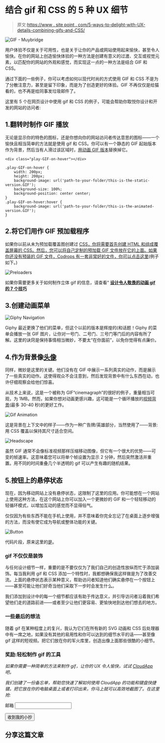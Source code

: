 # 结合 gif 和 CSS 的 5 种 UX 细节

> 原文:[https://www . site point . com/5-ways-to-delight-with-UX-details-combining-gifs-and-CSS/](https://www.sitepoint.com/5-ways-to-delight-with-ux-details-combining-gifs-and-css/)

![GIF - Muybridge](../Images/5a8e91a5fe969103922510151422b2b6.png)

用户体验不仅是关于可用性，也是关于让你的产品或网站使用起来愉快，甚至令人愉快。在你的网站上创造愉快体验的一种方法是创建有意义的过渡、交互或视觉元素，以匹配你的网站的外观和感觉，而实现这一点的一种方法是结合 GIF 和 CSS。

通过下面的一些例子，你可以考虑如何以现代时尚的方式使用 GIF 和 CSS 不是为了分散注意力，甚至是留下印象，而是为了创造更好的体验。GIF 不再仅仅是给猫看的，也不再是给同事发垃圾邮件了。

这里有 5 个在网页设计中使用 gif 和 CSS 的例子，可能会帮助你取悦你设计和开发的网站的访问者:

## 1.翻转时制作 GIF 播放

无论是显示你的特色的图标，还是你想向你的网站访问者传达意思的图标——一个愉快且相当简单的方法就是使用 gif 和 CSS。你可以有一个静态的 GIF 起始版本作为背景，然后当有人滑过该区域时，[用动画 GIF 版本](http://animaticons.co/how-do-i-make-an-icon-play-on-rollover/)替换掉它。

```
<div class="play-GIF-on-hover"></div>
```

```
.play-GIF-on-hover {
    width: 200px;
    height: 200px;
    background-image: url('path-to-your-folder/this-is-the-static-version.GIF');
    background-size: 100%;
    background-position: center center;
}
.play-GIF-on-hover:hover {
    background-image: url('path-to-your-folder/this-is-the-animated-version.GIF');
}
```

## 2.将它们用作 GIF 预加载程序

如果你以前从未为预加载覆盖图创建过 [CSS，你将需要首先创建 HTML 和组成覆盖屏幕的 CSS。然后，您可以将自己定制的预加载 GIF 文件放在它的上面。如果你还没有预装的 GIF 文件，Codrops 有一套非常好的文件，你可以](https://ihatetomatoes.net/create-custom-preloading-screen/)[点击这里](https://tympanus.net/codrops/2014/04/25/freebie-flat-style-squared-preloaders/)(例子如下。)

![Preloaders](../Images/fa2e78b2ffe9fd1e27f3d985f7c228ee.png)

如果你需要更多关于如何制作立体 gif 的信息，请查看“ **[设计令人敬畏的动画 gif 的 7 个技巧](http://blog.invisionapp.com/7-tips-for-designing-awesome-GIFs/)**

## 3.创建动画菜单

![Giphy Navigation](../Images/732eac919935a735cb8075aba6357d9a.png)

Giphy 最近更换了他们的菜单，但这个以前的版本是辉煌的(和话题！Giphy 的菜单会播放一张 GIF 图片，让你对一号门、二号门、三号门等门后的内容有所了解。这里的诀窍是保持事情相当微妙，不要太“在你面前”，以免你觉得有点廉价。

## 4.作为背景像[头像](http://headscape.co.uk/)

同样，微妙是这里的关键。他们没有在 GIF 中展示一系列真实的动作，而是展示了一些真实的动作。这使得观众不会注意到，然后发现背景中有什么东西在动，也许仔细观察会给他们惊喜。

从技术上来说，这是一个被称为 GIF“cinemagraph”的很好的例子，重量相当可观，为 1MB。然而，如果你想对动画更感兴趣，这可能是一个循环播放的[视频背景](http://vodkabears.github.io/vide/)(最多 30-40 秒)的更好工作。

![Gif Animation](../Images/7d601f95180bd297504a696270d530de.png)

这是背景在上下文中的样子——作为一种广告牌/英雄部分，当然使用了——背景:用 CSS 覆盖以保持其尺寸适合空间。

![Headscape](../Images/b758366385ec04f1dd7fcb0d352d061b.png)

虽然 GIF 通常不会像标准视频那样压缩移动图像，但它有一个很大的优势——可变的帧速率。这意味着您可以将单个帧设置为显示 2 分钟，然后突然激活并重置。用不同的时间重叠几个半透明的 gif 可以产生有趣的随机结果。

## 5.按钮上的悬停状态

现在，因为移动网站上没有悬停状态，这限制了这里的应用。你可能想在一个网站上使用这种方法，在这个网站上你可以加入一个更微妙的 GIF 和一个轻轻移动的轻循环模式，以增加互动的感觉而不显得俗气。

仅仅因为有些东西不能在手机上使用，并不意味着你完全忘记了在桌面上逐步增强的方法，而没有使它成为导航或整体功能的关键。

![Button](../Images/0084259850e0e5978223d8426a804264.png)

代码片段，原来这里的[是](https://timbdesign.com/delight-website-visitors-user-experience)。

### gif 不仅仅是装饰

与任何设计细节一样，重要的是不要仅仅为了我们自己的创造性放纵而忙于添加装饰。每当我利用 gif 和 CSS 添加一个特性时，我都想确保我这样做是为了改善交流。上面的悬停状态表示某种意义，帮助访问者知道他们确实悬停在一个按钮上——甚至可能让他们好奇当他们采取下一步时会发生什么。

我们添加到设计中的每一个细节都应该有助于传达意义，并引导访问者沿着我们希望他们走的道路前进——或者至少让他们更容易、更愉快地到达他们想去的地方。

### 一些最后的想法

随着 gif 在某种程度上的复兴，我认为它们在所有新的 SVG 动画和 CSS 后处理器中有一席之地，如果没有其他的易用性和你可以达到的细节水平的话——甚至像 gif 这样的短视频。把它们放在你的军火库里，创造出像上面那些很酷的小细节。

### 奖励:轻松制作 gif 的工具

*如果你需要一种简单的方法来制作 gif，让你的 UX 令人愉快，试试 [CloudApp](https://www.sitepoint.com/cloudapp-optimize-bug-tracking-process/) 吧。*

*我们创建了一份备忘单，帮助您快速了解如何使用 CloudApp 的功能和键盘快捷键。把它放在你的电脑桌面上或者打印出来，你马上就可以高效地截图了。在这里抢:*

<form action="http://go.sitepoint.com/t/y/s/stisi/" method="post" id="subForm">

<label for="fieldEmail">邮箱</label>
<input id="fieldEmail" name="cm-stisi-stisi" type="email" required="">

<button type="submit">收到我的小抄</button>

</form>

## 分享这篇文章